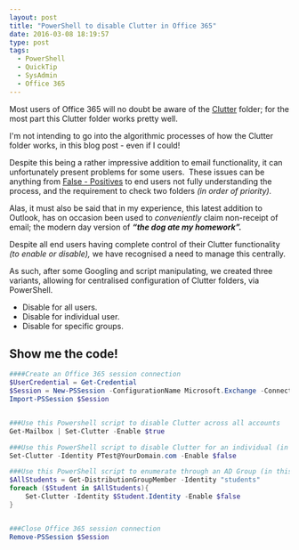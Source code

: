 ```yaml
---
layout: post
title: "PowerShell to disable Clutter in Office 365"
date: 2016-03-08 18:19:57
type: post
tags:
  - PowerShell
  - QuickTip
  - SysAdmin
  - Office 365
---
```


Most users of Office 365 will no doubt be aware of the [Clutter](https://support.office.com/en-us/article/Use-Clutter-to-sort-low-priority-messages-in-Outlook-2016-for-Windows-7b50c5db-7704-4e55-8a1b-dfc7bf1eafa0) folder; for the most part this Clutter folder works pretty well.

I'm not intending to go into the algorithmic processes of how the Clutter folder works, in this blog post - even if I could!

Despite this being a rather impressive addition to email functionality, it can unfortunately present problems for some users.  These issues can be anything from [False - Positives](http://whatis.techtarget.com/definition/false-positive) to end users not fully understanding the process, and the requirement to check two folders _(in order of priority)._

Alas, it must also be said that in my experience, this latest addition to Outlook, has on occasion been used to _conveniently_ claim non-receipt of email; the modern day version of _**“the dog ate my homework”.**_

Despite all end users having complete control of their Clutter functionality _(to enable or disable),_ we have recognised a need to manage this centrally.

As such, after some Googling and script manipulating, we created three variants, allowing for centralised configuration of Clutter folders, via PowerShell.

- Disable for all users.
- Disable for individual user.
- Disable for specific groups.

## Show me the code!

```PowerShell
####Create an Office 365 session connection
$UserCredential = Get-Credential
$Session = New-PSSession -ConfigurationName Microsoft.Exchange -ConnectionUri https://outlook.office365.com/powershell-liveid/ -Credential $UserCredential -Authentication Basic -AllowRedirection
Import-PSSession $Session


###Use this Powershell script to disable Clutter across all accounts
Get-Mailbox | Set-Clutter -Enable $true

###Use this PowerShell script to disable Clutter for an individual (in this example "PTest")
Set-Clutter -Identity PTest@YourDomain.com -Enable $false

###Use this PowerShell script to enumerate through an AD Group (in this example "Students")
$AllStudents = Get-DistributionGroupMember -Identity "students"
foreach ($Student in $AllStudents){
    Set-Clutter -Identity $Student.Identity -Enable $false
}


###Close Office 365 session connection
Remove-PSSession $Session
```
